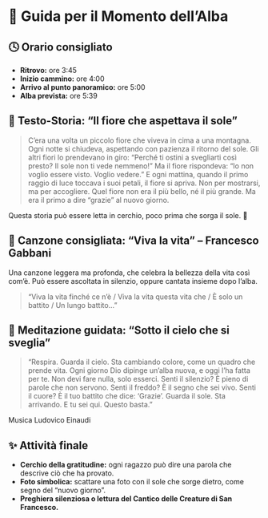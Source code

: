 # 🌄 Guida per il Momento dell’Alba

## 🕓 Orario consigliato
*   **Ritrovo:** ore 3:45
*   **Inizio cammino:** ore 4:00
*   **Arrivo al punto panoramico:** ore 5:00
*   **Alba prevista:** ore 5:39

## 📖 Testo-Storia: “Il fiore che aspettava il sole”
> C’era una volta un piccolo fiore che viveva in cima a una montagna. Ogni notte si chiudeva, aspettando con pazienza il ritorno del sole. Gli altri fiori lo prendevano in giro: “Perché ti ostini a svegliarti così presto? Il sole non ti vede nemmeno!” Ma il fiore rispondeva: “Io non voglio essere visto. Voglio vedere.” E ogni mattina, quando il primo raggio di luce toccava i suoi petali, il fiore si apriva. Non per mostrarsi, ma per accogliere. Quel fiore non era il più bello, né il più grande. Ma era il primo a dire “grazie” al nuovo giorno.

Questa storia può essere letta in cerchio, poco prima che sorga il sole. 🌸

## 🎵 Canzone consigliata: “Viva la vita” – Francesco Gabbani
Una canzone leggera ma profonda, che celebra la bellezza della vita così com’è. Può essere ascoltata in silenzio, oppure cantata insieme dopo l’alba.
> “Viva la vita finché ce n’è / Viva la vita questa vita che / È solo un battito / Un lungo battito…”

## 🌌 Meditazione guidata: “Sotto il cielo che si sveglia”
> “Respira. Guarda il cielo. Sta cambiando colore, come un quadro che prende vita. Ogni giorno Dio dipinge un’alba nuova, e oggi l’ha fatta per te. Non devi fare nulla, solo esserci. Senti il silenzio? È pieno di parole che non servono. Senti il freddo? È il segno che sei vivo. Senti il cuore? È il tuo battito che dice: ‘Grazie’. Guarda il sole. Sta arrivando. E tu sei qui. Questo basta.”

Musica Ludovico Einaudi

## ✨ Attività finale
*   **Cerchio della gratitudine:** ogni ragazzo può dire una parola che descrive ciò che ha provato.
*   **Foto simbolica:** scattare una foto con il sole che sorge dietro, come segno del “nuovo giorno”.
*   **Preghiera silenziosa o lettura del Cantico delle Creature di San Francesco.**
